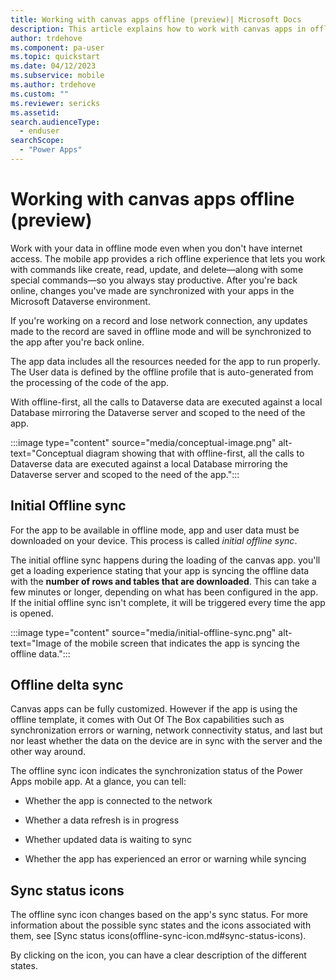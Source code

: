 ```yaml
---
title: Working with canvas apps offline (preview)| Microsoft Docs
description: This article explains how to work with canvas apps in offline mode on your mobile device.
author: trdehove
ms.component: pa-user
ms.topic: quickstart
ms.date: 04/12/2023
ms.subservice: mobile
ms.author: trdehove
ms.custom: ""
ms.reviewer: sericks
ms.assetid: 
search.audienceType: 
  - enduser
searchScope:
  - "Power Apps"
---
```


# Working with canvas apps offline (preview)

Work with your data in offline mode even when you don't have internet access. The mobile app provides a rich offline experience that lets you work with commands like create, read, update, and delete—along with some special commands—so you always stay productive. After you're back online, changes you've made are synchronized with your apps in the Microsoft Dataverse environment.

If you're working on a record and lose network connection, any updates made to the record are saved in offline mode and will be synchronized to the app after you're back online.

The app data includes all the resources needed for the app to run properly. The User data is defined by the offline profile that is auto-generated from the processing of the code of the app.

With offline-first, all the calls to Dataverse data are executed against a local Database mirroring the Dataverse server and scoped to the need of the app.

:::image type="content" source="media/conceptual-image.png" alt-text="Conceptual diagram showing that with offline-first, all the calls to Dataverse data are executed against a local Database mirroring the Dataverse server and scoped to the need of the app.":::

## Initial Offline sync

For the app to be available in offline mode, app and user data must be downloaded on your device. This process is called *initial offline sync*.

The initial offline sync happens during the loading of the canvas app. you'll get a loading experience stating that your app is syncing the offline data with the **number of rows and tables that are downloaded**. This can take a few minutes or longer, depending on what has been configured in the app. If the initial offline sync isn't complete, it will be triggered every time the app is opened.

:::image type="content" source="media/initial-offline-sync.png" alt-text="Image of the mobile screen that indicates the app is syncing the offline data.":::

## Offline delta sync

Canvas apps can be fully customized. However if the app is using the offline template, it comes with Out Of The Box capabilities such as synchronization errors or warning, network connectivity status, and last but nor least whether the data on the device are in sync with the server and the other way around.

The offline sync icon indicates the synchronization status of the Power Apps mobile app. At a glance, you can tell:

-   Whether the app is connected to the network

-   Whether a data refresh is in progress

-   Whether updated data is waiting to sync

-   Whether the app has experienced an error or warning while syncing

## Sync status icons

The offline sync icon changes based on the app's sync status. For more information about the possible sync states and the icons associated with them, see [Sync status icons(offline-sync-icon.md#sync-status-icons).

By clicking on the icon, you can have a clear description of the different states.
